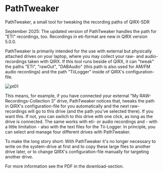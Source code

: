 # PathTweaker
PathTweaker, a small tool for tweaking the recording paths of QIRX-SDR

September 2025: The updated version of PathTweaker handles the path for "ETI" recordings, too. Recordings in eti-format are new in QIRX version 5.0.0. 


PathTweaker is primarily intended for the use with external but physically attached drives on your laptop, where you may collect your raw- and audio-recordings taken with QIRX. If this tool runs beside of QIRX, it can "tweak" the paths "ETI", "rawOut", "DABAudio" (this path is also used for AM/FM audio recordings) and the path "TiiLogger" inside of QIRX's configuration-file.

![pt01](https://github.com/Drehrumbum/PathTweaker/assets/86889245/18604c56-9329-4adc-a1ee-4c65a6bf0dfd)

This means, for example, if you have connected your external "My RAW-Recordings-Collection 3" drive, PathTweaker notices that, tweaks the path in QIRX's configuration-file for you automatically and the next raw-recordings will go to this drive (and the path you've selected there). If you want this. If not, you can switch to this drive with one click, as long as the drive is connected. The same works with eti- or audio recordings and - with a little limitation - also with the text files for the Tii-Logger. In principle, you can select and manage four different drives with PathTweaker. 

To make the long story short: With PathTweaker it's no longer necessary to write on the system-drive at first and to copy these large files to another drive later, or to change QIRX's configuration-file manually for targeting another drive.

For more information see the PDF in the download-section.




